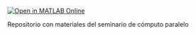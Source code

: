 [![Open in MATLAB Online](https://www.mathworks.com/images/responsive/global/open-in-matlab-online.svg)](https://matlab.mathworks.com/open/github/v1?repo=gabyarellano/ParallelSeminar)

Repositorio con materiales del seminario de cómputo paralelo
